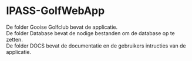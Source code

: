 # IPASS-GolfWebApp

De folder Gooise Golfclub bevat de applicatie.<br/>
De folder Database bevat de nodige bestanden om de database op te zetten.<br/>
De folder DOCS bevat de documentatie en de gebruikers intructies van de applicatie.
